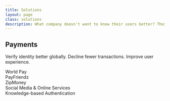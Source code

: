 ```yaml
---
title: Solutions
layout: page
class: solutions
description: What company doesn't want to know their users better? These are just some of the sectors we work with so if you don't see yours listed get in touch, we love to talk.
---
```


<section class="solution__item">
	<div class="solution__item__content">
		<h2 class="solution__item__title">Payments</h2>
		<p class="solution__item_description">Verify identity better globally. Decline fewer transactions. Improve user experience.</p>
		<div class="solution__item__tags__container">
			<div class="tag tag--purple">World Pay</div>
			<div class="tag tag--purple">PayFriendz</div>
			<div class="tag tag--purple">ZipMoney</div>
			<div class="clearfix"></div>			
			<div class="tag tag--green">Social Media & Online Services</div>
			<div class="tag tag--green">Knowledge-based Authentication</div>
		</div>
	</div>
</section>
